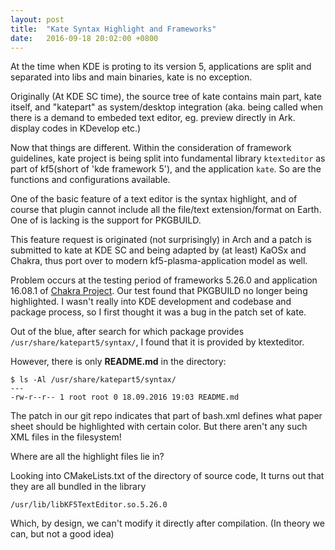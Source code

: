 ```yaml
---
layout: post
title:  "Kate Syntax Highlight and Frameworks"
date:   2016-09-18 20:02:00 +0800
---
```


At the time when KDE is proting to its version 5, applications are split and separated into libs and main binaries, kate is no exception.
    
Originally (At KDE SC time), the source tree of kate contains main part, kate itself, and "katepart" as system/desktop integration (aka. being called when there is a demand to embeded text editor, eg. preview directly in Ark. display codes in KDevelop etc.)
    
Now that things are different. Within the consideration of framework guidelines, kate project is being split into fundamental library `ktexteditor` as part of kf5(short of 'kde framework 5'), and the application `kate`. So are the functions and configurations available.
    
One of the basic feature of a text editor is the syntax highlight, and of course that plugin cannot include all the file/text extension/format on Earth. One of is lacking is the support for PKGBUILD.
    
This feature request is originated (not surprisingly) in Arch and a patch is submitted to kate at KDE SC and being adapted by (at least) KaOSx and Chakra, thus port over to modern kf5-plasma-application model as well.
    
Problem occurs at the testing period of frameworks 5.26.0 and application 16.08.1 of [Chakra Project][0]. Our test found that PKGBUILD no longer being highlighted. I wasn't really into KDE development and codebase and package process, so I first thought it was a bug in the patch set of kate.

Out of the blue, after search for which package provides `/usr/share/katepart5/syntax/`, I found that it is provided by ktexteditor.

However, there is only **README.md** in the directory:

```
$ ls -Al /usr/share/katepart5/syntax/
---
-rw-r--r-- 1 root root 0 18.09.2016 19:03 README.md
```

The patch in our git repo indicates that part of bash.xml defines what paper sheet should be highlighted with certain color. But there aren't any such XML files in the filesystem!

Where are all the highlight files lie in?

Looking into CMakeLists.txt of the directory of source code, It turns out that they are all bundled in the library

`/usr/lib/libKF5TextEditor.so.5.26.0`

Which, by design, we can't modify it directly after compilation. (In theory we can, but not a good idea)

[0]: https://chakralinux.org
[1]: https://chakralinux.org/code/core.git/commit/ktexteditor?id=b2efe36ca8a4944243f27fb59e57f2504faadb77
